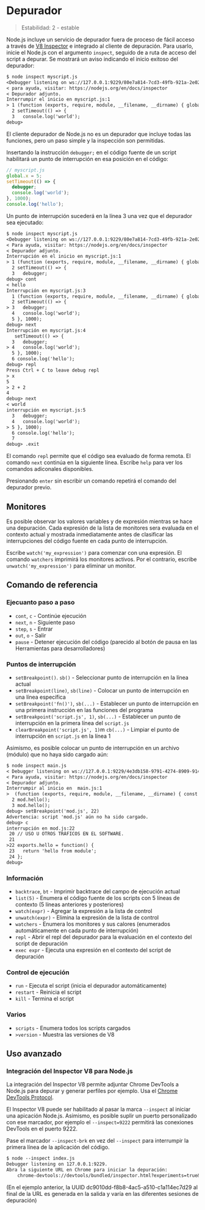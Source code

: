 # Depurador

<!--introduced_in=v0.9.12-->

> Estabilidad: 2 - estable

<!-- type=misc -->

Node.js incluye un servicio de depurador fuera de proceso de fácil acceso a través de [V8 Inspector](#debugger_v8_inspector_integration_for_node_js) e integrado al cliente de depuración. Para usarlo, inicie el Node.js con el argumento `inspect`, seguido de a ruta de acceso del script a depurar. Se mostrará un aviso indicando el inicio exitoso del depurador:

```txt
$ node inspect myscript.js
<Debugger listening on ws://127.0.0.1:9229/80e7a814-7cd3-49fb-921a-2e02228cd5ba
< para ayuda, visitar: https://nodejs.org/en/docs/inspector
< Depurador adjunto.
Interrumpir el inicio en myscript.js:1
> 1 (function (exports, require, module, __filename, __dirname) { global.x = 5;
  2 setTimeout(() => {
  3   console.log('world');
debug>
```

El cliente depurador de Node.js no es un depurador que incluye todas las funciones, pero un paso simple y la inspección son permitidas.

Insertando la instrucción `debugger;` en el código fuente de un script habilitará un punto de interrupción en esa posición en el código:

<!-- eslint-disable no-debugger -->

```js
// myscript.js
global.x = 5;
setTimeout(() => {
  debugger;
  console.log('world');
}, 1000);
console.log('hello');
```

Un punto de interrupción sucederá en la línea 3 una vez que el depurador sea ejecutado:

```txt
$ node inspect myscript.js
<Debugger listening on ws://127.0.0.1:9229/80e7a814-7cd3-49fb-921a-2e02228cd5ba
< Para ayuda, visitar: https://nodejs.org/en/docs/inspector
< Depurador adjunto.
Interrupción en el inicio en myscript.js:1
> 1 (function (exports, require, module, __filename, __dirname) { global.x = 5;
  2 setTimeout(() => {
  3   debugger;
debug> cont
< hello
Interrupción en myscript.js:3 
  1 (function (exports, require, module, __filename, __dirname) { global.x = 5;
  2 setTimeout(() => {
> 3   debugger;
  4   console.log('world');
  5 }, 1000);
debug> next
Interrupción en myscript.js:4
   setTimeout(() => {
  3   debugger;
> 4   console.log('world');
  5 }, 1000);
  6 console.log('hello');
debug> repl
Press Ctrl + C to leave debug repl
> x
5
> 2 + 2
4
debug> next
< world
interrupción en myscript.js:5
  3   debugger;
  4   console.log('world');
> 5 }, 1000);
  6 console.log('hello');
  7
debug> .exit
```

El comando `repl` permite que el código sea evaluado de forma remota. El comando `next` continúa en la siguiente línea. Escribe `help` para ver los comandos adiconales disponibles.

Presionando `enter` sin escribir un comando repetirá el comando del depurador previo.

## Monitores

Es posible observar los valores variables y de expresión mientras se hace una depuración. Cada expresión de la lista de monitores sera evaluada en el contexto actual y mostrada inmediatamente antes de clasificar las interrupciones del código fuente en cada punto de interrupción.

Escribe `watch('my_expression')` para comenzar con una expresión. El comando `watchers` imprimirá los monitores activos. Por el contrario, escribe `unwatch('my_expression')` para eliminar un monitor.

## Comando de referencia

### Ejecuanto paso a paso

* `cont`, `c` - Continúe ejecución
* `next`, `n` - Siguiente paso
* `step`, `s` - Entrar
* `out`, `o` - Salir
* `pause` - Detener ejecución del código (parecido al botón de pausa en las Herramientas para desarrolladores)

### Puntos de interrupción

* `setBreakpoint()`. `sb()` - Seleccionar punto de interrupción en la línea actual
* `setBreakpoint(line)`, `sb(line)` - Colocar un punto de interrupción en una línea específica
* `setBreakpoint('fn()')`, `sb(...)` - Establecer un punto de interrupción en una primera instrucción en las funciones del programa
* `setBreakpoint('script.js', 1)`, `sb(...)` - Establecer un punto de interrupción en la primera línea del `script.js`
* `clearBreakpoint('script.js', 1)`m `cb(...)` - Limpiar el punto de interrupción en `script.js` en la línea 1

Asimismo, es posible colocar un punto de interrupción en un archivo (módulo) que no haya sido cargado aún:

```txt
$ node inspect main.js
< Debugger listening on ws://127.0.0.1:9229/4e3db158-9791-4274-8909-914f7facf3bd
< Para ayuda, visitar: https://nodejs.org/en/docs/inspector
< Depurador adjunto.
Interrumpir al inicio en  main.js:1
>  (function (exports, require, module, __filename, __dirname) { const mod = require('./mod.js');
  2 mod.hello();
  3 mod.hello();
debug> setBreakpoint('mod.js', 22)
Advertencia: script 'mod.js' aún no ha sido cargado.
debug> c
interrupción en mod.js:22
 20 // USO U OTROS TRÁFICOS EN EL SOFTWARE.
 21
>22 exports.hello = function() {
 23   return 'hello from module';
 24 };
debug>
```

### Información

* `backtrace`, `bt` - Imprimir backtrace del campo de ejecución actual
* `list(5)` - Enumera el código fuente de los scripts con 5 líneas de contexto (5 líneas anteriores y posteriores)
* `watch(expr)` - Agregar la expresión a la lista de control
* `unwatch(expr)` - Elimina la expresión de la lista de control
* `watchers` - Enumera los monitores y sus calores (enumerados automáticamente en cada punto de interrupción)
* `repl` - Abrir el repl del depurador para la evaluación en el contexto del script de depuración
* `exec expr` - Ejecuta una expresión en el contexto del script de depuración

### Control de ejecución

* `run` - Ejecuta el script (inicia el depurador automáticamente)
* `restart` - Reinicia el script
* `kill` - Termina el script

### Varios

* `scripts` - Enumera todos los scripts cargados
* `>version` - Muestra las versiones de V8

## Uso avanzado

### Integración del Inspector V8 para Node.js

La integración del Inspector V8 permite adjuntar Chrome DevTools a Node.js para depurar y generar perfiles por ejemplo. Usa el [Chrome DevTools Protocol](https://chromedevtools.github.io/devtools-protocol/).

El Inspector V8 puede ser habilitado al pasar la marca `--inspect` al iniciar una apicación Node.js. Asimismo, es posible suplir un puerto personalizado con ese marcador, por ejemplo el `--inspect=9222` permitirá las conexiones DevTools en el puerto 9222.

Pase el marcador `--inspect-brk` en vez del `--inspect` para interrumpir la primera línea de la aplicación del código.

```txt
$ node --inspect index.js
Debugger listening on 127.0.0.1:9229.
Abra la siguiente URL en Chrome para iniciar la depuración: 
    chrome-devtools://devtools/bundled/inspector.html?experiments=true&v8only=true&ws=127.0.0.1:9229/dc9010dd-f8b8-4ac5-a510-c1a114ec7d29
```

(En el ejemplo anterior, la UUID dc9010dd-f8b8-4ac5-a510-c1a114ec7d29 al final de la URL es generada en la salida y varía en las diferentes sesiones de depuración)